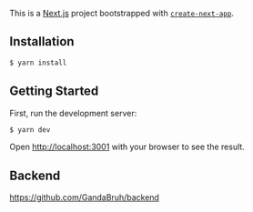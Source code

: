 This is a [Next.js](https://nextjs.org/) project bootstrapped with [`create-next-app`](https://github.com/vercel/next.js/tree/canary/packages/create-next-app).

## Installation

```bash
$ yarn install
```


## Getting Started

First, run the development server:

```bash
$ yarn dev
```

Open [http://localhost:3001](http://localhost:3001) with your browser to see the result.


## Backend
https://github.com/GandaBruh/backend
